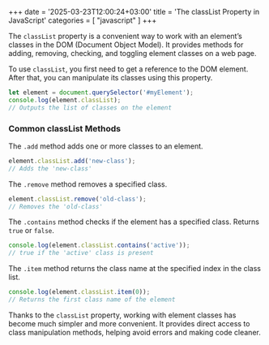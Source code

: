 
+++
date = '2025-03-23T12:00:24+03:00'
title = 'The classList Property in JavaScript'
categories = [ "javascript" ]
+++

The `classList` property is a convenient way to work with an element’s classes in the DOM (Document Object Model). It provides methods for adding, removing, checking, and toggling element classes on a web page.

To use `classList`, you first need to get a reference to the DOM element. After that, you can manipulate its classes using this property.

```js
let element = document.querySelector('#myElement');
console.log(element.classList); 
// Outputs the list of classes on the element
```

### Common classList Methods

The `.add` method adds one or more classes to an element.

```js
element.classList.add('new-class'); 
// Adds the 'new-class'
```

The `.remove` method removes a specified class.

```js
element.classList.remove('old-class'); 
// Removes the 'old-class'
```

The `.contains` method checks if the element has a specified class. Returns `true` or `false`.

```js
console.log(element.classList.contains('active')); 
// true if the 'active' class is present
```

The `.item` method returns the class name at the specified index in the class list.

```js
console.log(element.classList.item(0)); 
// Returns the first class name of the element
```

Thanks to the `classList` property, working with element classes has become much simpler and more convenient. It provides direct access to class manipulation methods, helping avoid errors and making code cleaner.

